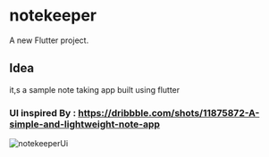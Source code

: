 # notekeeper

A new Flutter project.

## Idea 
it,s a sample note taking app built using flutter
### UI inspired By : https://dribbble.com/shots/11875872-A-simple-and-lightweight-note-app


![notekeeperUi](https://user-images.githubusercontent.com/57067060/124825864-0fd4d300-df6c-11eb-8b68-f6d394cf885b.jpg)

